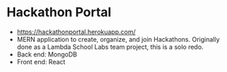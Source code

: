 # Hackathon Portal
- https://hackathonportal.herokuapp.com/
- MERN application to create, organize, and join Hackathons. Originally done as a Lambda School Labs team project, this is a solo redo. 
- Back end: MongoDB
- Front end: React
